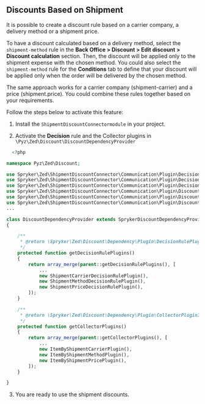 ## Discounts Based on Shipment

It is possible to create a discount rule based on a carrier company, a delivery method or a shipment price.

To have a discount calculated based on a delivery method, select the `shipment-method` rule in the **Back Office > Discount > Edit discount > Discount calculation** section. Then, the discount will be applied only to the shipment expense with the chosen method. You could also select the `shipment-method` rule for the **Conditions** tab to define that your discount will be applied only when the order will be delivered by the chosen method.

The same approach works for a carrier company (shipment-carrier) and a price (shipment.price). You could combine these rules together based on your requirements.

Follow the steps below to activate this feature:

1. Install the `ShipmentDiscountConnectormodule` in your project.

2. Activate the **Decision** rule and the Collector plugins in  `\Pyz\Zed\Discount\DiscountDependencyProvider`
  
```php
  <?php

namespace Pyz\Zed\Discount;

use Spryker\Zed\ShipmentDiscountConnector\Communication\Plugin\DecisionRule\ShipmentCarrierDecisionRulePlugin;
use Spryker\Zed\ShipmentDiscountConnector\Communication\Plugin\DecisionRule\ShipmentMethodDecisionRulePlugin;
use Spryker\Zed\ShipmentDiscountConnector\Communication\Plugin\DecisionRule\ShipmentPriceDecisionRulePlugin;
use Spryker\Zed\ShipmentDiscountConnector\Communication\Plugin\DiscountCollector\ItemByShipmentCarrierPlugin;
use Spryker\Zed\ShipmentDiscountConnector\Communication\Plugin\DiscountCollector\ItemByShipmentMethodPlugin;
use Spryker\Zed\ShipmentDiscountConnector\Communication\Plugin\DiscountCollector\ItemByShipmentPricePlugin;
...

class DiscountDependencyProvider extends SprykerDiscountDependencyProvider
{

    /**
     * @return \Spryker\Zed\Discount\Dependency\Plugin\DecisionRulePluginInterface[]
     */
    protected function getDecisionRulePlugins()
    {
        return array_merge(parent::getDecisionRulePlugins(), [
            ...
            new ShipmentCarrierDecisionRulePlugin(),
            new ShipmentMethodDecisionRulePlugin(),
            new ShipmentPriceDecisionRulePlugin(),
        ]);
    }

    /**
     * @return \Spryker\Zed\Discount\Dependency\Plugin\CollectorPluginInterface[]
     */
    protected function getCollectorPlugins()
    {
        return array_merge(parent::getCollectorPlugins(), [
            ...
            new ItemByShipmentCarrierPlugin(),
            new ItemByShipmentMethodPlugin(),
            new ItemByShipmentPricePlugin(),
        ]);
    }

}
```

3. You are ready to use the shipment discounts.